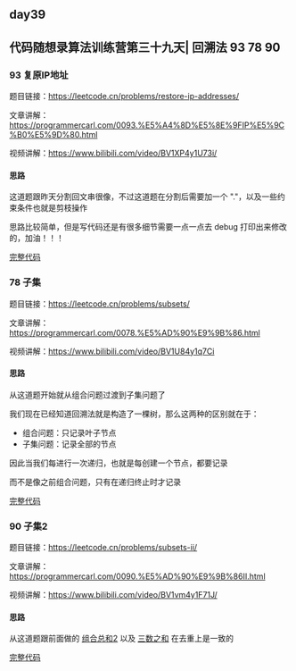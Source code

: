 ## day39

## 代码随想录算法训练营第三十九天| 回溯法 93 78 90

### 93 复原IP地址

题目链接：https://leetcode.cn/problems/restore-ip-addresses/

文章讲解：https://programmercarl.com/0093.%E5%A4%8D%E5%8E%9FIP%E5%9C%B0%E5%9D%80.html

视频讲解：https://www.bilibili.com/video/BV1XP4y1U73i/

#### 思路

这道题跟昨天分割回文串很像，不过这道题在分割后需要加一个 "."，以及一些约束条件也就是剪枝操作

思路比较简单，但是写代码还是有很多细节需要一点一点去 debug 打印出来修改的，加油！！！

[完整代码](https://github.com/hd2yao/leetcode/tree/master/training/day39/0093_restore_ip_addresses.go)

### 78 子集

题目链接：https://leetcode.cn/problems/subsets/

文章讲解：https://programmercarl.com/0078.%E5%AD%90%E9%9B%86.html

视频讲解：https://www.bilibili.com/video/BV1U84y1q7Ci

#### 思路

从这道题开始就从组合问题过渡到子集问题了

我们现在已经知道回溯法就是构造了一棵树，那么这两种的区别就在于：

- 组合问题：只记录叶子节点
- 子集问题：记录全部的节点

因此当我们每进行一次递归，也就是每创建一个节点，都要记录

而不是像之前组合问题，只有在递归终止时才记录

[完整代码](https://github.com/hd2yao/leetcode/tree/master/training/day39/0078_subsets.go)

### 90 子集2

题目链接：https://leetcode.cn/problems/subsets-ii/

文章讲解：https://programmercarl.com/0090.%E5%AD%90%E9%9B%86II.html

视频讲解：https://www.bilibili.com/video/BV1vm4y1F71J/

#### 思路

从这道题跟前面做的 [组合总和2](https://github.com/hd2yao/leetcode/tree/master/training/day38/0040_combination_sum_ii.go) 
以及 [三数之和](https://github.com/hd2yao/leetcode/tree/master/training/day9/0015_3sum.go) 在去重上是一致的

[完整代码](https://github.com/hd2yao/leetcode/tree/master/training/day39/0090_subsets_ii.go)